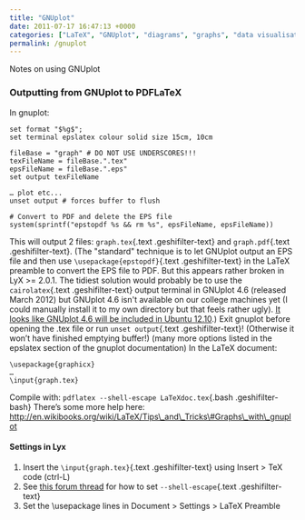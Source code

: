 ```yaml
---
title: "GNUplot"
date: 2011-07-17 16:47:13 +0000
categories: ["LaTeX", "GNUplot", "diagrams", "graphs", "data visualisation"]
permalink: /gnuplot
---
```

Notes on using GNUplot

### Outputting from GNUplot to PDFLaTeX

In gnuplot:

<div class="geshifilter">

``` {.gnuplot .geshifilter-gnuplot style="font-family:monospace;"}
set format "$%g$";
set terminal epslatex colour solid size 15cm, 10cm
 
fileBase = "graph" # DO NOT USE UNDERSCORES!!!
texFileName = fileBase.".tex"
epsFileName = fileBase.".eps"
set output texFileName
 
… plot etc...
unset output # forces buffer to flush
 
# Convert to PDF and delete the EPS file
system(sprintf("epstopdf %s && rm %s", epsFileName, epsFileName))
```

</div>

This will output 2 files: <span class="geshifilter">`graph.tex`{.text
.geshifilter-text}</span> and <span
class="geshifilter">`graph.pdf`{.text .geshifilter-text}</span>. (The
"standard" technique is to let GNUplot output an EPS file and then use
<span class="geshifilter">`\usepackage{epstopdf}`{.text
.geshifilter-text}</span> in the LaTeX preamble to convert the EPS file
to PDF. But this appears rather broken in LyX &gt;= 2.0.1. The tidiest
solution would probably be to use the <span
class="geshifilter">`cairolatex`{.text .geshifilter-text}</span> output
terminal in GNUplot 4.6 (released March 2012) but GNUplot 4.6 isn't
available on our college machines yet (I could manually install it to my
own directory but that feels rather ugly). [It looks like GNUplot 4.6
will be included in Ubuntu
12.10](https://launchpad.net/ubuntu/quantal/+source/gnuplot).) Exit
gnuplot before opening the .tex file or run <span
class="geshifilter">`unset output`{.text .geshifilter-text}</span>!
(Otherwise it won’t have finished emptying buffer!) (many more options
listed in the epslatex section of the gnuplot documentation) In the
LaTeX document:

<div class="geshifilter">

``` {.latex .geshifilter-latex style="font-family:monospace;"}
\usepackage{graphicx}
…
\input{graph.tex}
```

</div>

Compile with: <span
class="geshifilter">`pdflatex --shell-escape LaTeXdoc.tex`{.bash
.geshifilter-bash}</span> There’s some more help here:
http://en.wikibooks.org/wiki/LaTeX/Tips\_and\_Tricks\#Graphs\_with\_gnuplot

#### Settings in Lyx

1.  Insert the <span class="geshifilter">`\input{graph.tex}`{.text
    .geshifilter-text}</span> using Insert &gt; TeX code (ctrl-L)
2.  See [this forum
    thread](http://tex.stackexchange.com/questions/16366/lyx-how-to-add-command-line-option-flag-for-latex-compiling)
    for how to set <span class="geshifilter">`--shell-escape`{.text
    .geshifilter-text}</span>
3.  Set the \\usepackage lines in Document &gt; Settings &gt; LaTeX
    Preamble


